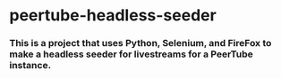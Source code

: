 # peertube-headless-seeder
### This is a project that uses Python, Selenium, and FireFox to make a headless seeder for livestreams for a PeerTube instance.
